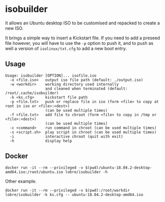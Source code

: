 # isobuilder

It allows an Ubuntu desktop ISO to be customised and repacked to create a new ISO.

It brings a simple way to insert a Kickstart file. If you need to add a preseed file however, 
you will have to use the `-p` option to push it, and to push as well a version of `isolinux/txt.cfg`
to add a new boot entry.

## Usage

    Usage: isobuilder [OPTION]... isofile.iso
      -o <file.iso>   output iso file path (default: ./output.iso)
      -w <workdir>    working directory used internally
                      and cleaned when terminated (default: /root/.cache/isobuilder)
      -k <ks.cfg>     kickstart file path
      -p <file.txt>   push or replace file in iso (form <file> to copy at root in iso or <file>:<dest>)
                      (can be used multiple times)
      -f <file.txt>   add file to chroot (form <file> to copy in /tmp or <file>:<dest>)
                      (can be used multiple times)
      -c <command>    run command in chroot (can be used multiple times)
      -s <script.sh>  play script in chroot (can be used multiple times)
      -i              interactive chroot (quit with exit)
      -h              display help

## Docker

    docker run -it --rm --privileged -v $(pwd)/ubuntu-18.04.2-desktop-amd64.iso:/root/ubuntu.iso lobre/isobuilder -h

Other example.

    docker run -it --rm --privileged -v $(pwd):/root/workdir lobre/isobuilder -k ks.cfg -- ubuntu-18.04.2-desktop-amd64.iso
